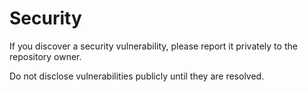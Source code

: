 # Security

If you discover a security vulnerability, please report it privately to the repository owner.

Do not disclose vulnerabilities publicly until they are resolved.
